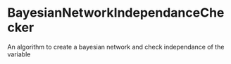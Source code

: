# BayesianNetworkIndependanceChecker
An algorithm to create a bayesian network and check independance of the variable
